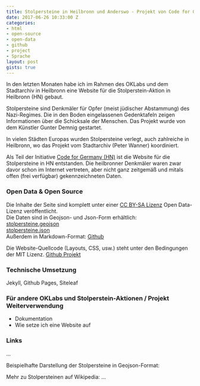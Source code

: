 ```yaml
---
title: Stolpersteine in Heilbronn und Anderswo - Projekt von Code for Germany
date: 2017-06-26 10:33:00 Z
categories:
- html
- open-source
- open-data
- github
- project
- Sprache
layout: post
gists: true
---
```


In den letzten Monaten habe ich im Rahmen des OKLabs und dem Stadtarchiv in Heilbronn eine Website für die Stolperstein-Aktion in Heilbronn (HN) gebaut.  

Stolpersteine sind Denkmäler für Opfer (meist jüdischer Abstammung) des Nazi-Regimes. Die in den Boden eingelassenen Gedenktafeln zeigen Informationen über die Schicksale der Menschen. Das Projekt wurde von dem Künstler Gunter Demnig gestartet.

In vielen Städten Europas wurden Stolpersteine verlegt, auch zahlreiche in Heilbronn, wo das Projekt vom Stadtarchiv (Peter Wanner) koordiniert.

Als Teil der Initiative [Code for Germany (HN)](http://codefor.de) ist die Website für die Stolpersteine in HN entstanden. Die heilbronner Denkmäler waren zwar davor schon im Internet vertreten, aber nicht ganz zeitgemäß und mitals offen (frei verfügbar) gekennzeichneten Daten.

### Open Data & Open Source

Die Inhalte der Seite sind komplett unter einer [CC BY-SA Lizenz](https://creativecommons.org/licenses/by-sa/4.0/) Open Data-Lizenz veröffentlicht.  
Die Daten sind in Geojson- und Json-Form erhältlich:  
[stolpersteine.geojson](http://stolpersteine-heilbronn.de/stolpersteine.geojson)  
[stolpersteine.json](http://stolpersteine-heilbronn.de/stolpersteine.json)  
Außerdem in Markdown-Format: [Github](https://github.com/opendata-heilbronn/stolpersteine/tree/gh-pages/_list)

Die Website-Quellcode (Layouts, CSS, usw.) steht unter den Bedingungen der MIT Lizenz.
[Github Projekt](https://github.com/opendata-heilbronn/stolpersteine/)

### Technische Umsetzung
Jekyll, Github Pages, Siteleaf

### Für andere OKLabs und Stolperstein-Aktionen / Projekt Weiterverwendung
- Dokumentation
- Wie setze ich eine Website auf


### Links
...

Beispielhafte Darstellung der Stolpersteine in Geojson-Format:

<script src="https://gist.github.com/lukas-h/2a0df5216644e4507d0d784e39db5630.js"></script>

Mehr zu Stolpersteinen auf Wikipedia:
...